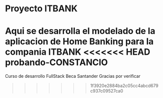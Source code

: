 # Proyecto ITBANK
Aqui se desarrolla el modelado de la aplicacion de Home Banking para la compania ITBANK 
<<<<<<< HEAD
probando-CONSTANCIO
=======

Curso de desarrollo FullStack 
Beca Santander 
Gracias por verificar
>>>>>>> 1f3920e2884ba2c05cc4abcd679c937c09527ca0
